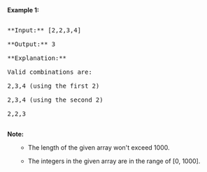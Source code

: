 
**Example 1:**<br />
<pre>
**Input:** [2,2,3,4]
**Output:** 3
**Explanation:**
Valid combinations are: 
2,3,4 (using the first 2)
2,3,4 (using the second 2)
2,2,3
</pre>


**Note:**<br>
<ol>
- The length of the given array won't exceed 1000.
- The integers in the given array are in the range of [0, 1000].
</ol>

